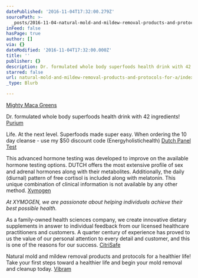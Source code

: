 ```yaml
---
datePublished: '2016-11-04T17:32:00.279Z'
sourcePath: >-
  _posts/2016-11-04-natural-mold-and-mildew-removal-products-and-protocols-for-a.md
inFeed: false
hasPage: true
author: []
via: {}
dateModified: '2016-11-04T17:32:00.000Z'
title: ''
publisher: {}
description: Dr. formulated whole body superfoods health drink with 42 ingredients!
starred: false
url: natural-mold-and-mildew-removal-products-and-protocols-for-a/index.html
_type: Blurb

---
```

[Mighty Maca Greens][0]

Dr. formulated whole body superfoods health drink with 42 ingredients!
[Purium][1]

Life. At the next level. Superfoods made super easy. When ordering the 10 day cleanse - use my $50 discount code (Energyholistichealth)
[Dutch Panel Test][2]

This advanced hormone testing was developed to improve on the available hormone testing options. DUTCH offers the most extensive proﬁle of sex and adrenal hormones along with their metabolites. Additionally, the daily (diurnal) pattern of free cortisol is included along with melatonin. This unique combination of clinical information is not available by any other method.
[Xymogen][3]

_At XYMOGEN, we are passionate about helping individuals achieve their best possible health._

As a family-owned health sciences company, we create innovative dietary supplements in answer to individual feedback from our licensed healthcare practitioners and customers. A quarter century of experience has proved to us the value of our personal attention to every detail and customer, and this is one of the reasons for our success.
[CitriSafe][4]

Natural mold and mildew removal products and protocols for a healthier life! Take your first steps toward a healthier life and begin your mold removal and cleanup today.
[Vibram][5]

[0]: http://drann.ontraport.com/t?orid=14553&opid=6
[1]: http://www.mypurium.com/Energyholistichealth6
[2]: https://dutchtest.com/
[3]: https://www.xymogen.com/
[4]: http://www.citrisafe.com/
[5]: http://us.vibram.com/company/education/fivefingers/